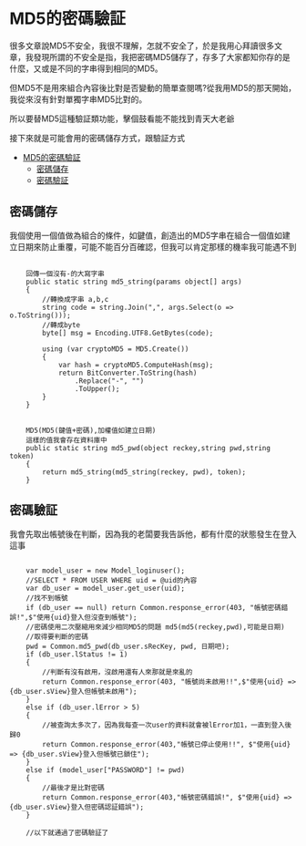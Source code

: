 # MD5的密碼驗証

很多文章說MD5不安全，我很不理解，怎就不安全了，於是我用心拜讀很多文章，我發現所謂的不安全是指，我把密碼MD5儲存了，存多了大家都知你存的是什麼，又或是不同的字串得到相同的MD5。

但MD5不是用來組合內容後比對是否變動的簡單查閱嗎?從我用MD5的那天開始，我從來沒有針對單獨字串MD5比對的。

所以要替MD5這種驗証類功能，擊個鼓看能不能找到青天大老爺

接下來就是可能會用的密碼儲存方式，跟驗証方式

- [MD5的密碼驗証](#md5的密碼驗証)
  - [密碼儲存](#密碼儲存)
  - [密碼驗証](#密碼驗証)

## 密碼儲存

我個使用一個值做為組合的條件，如鍵值，創造出的MD5字串在組合一個值如建立日期來防止重覆，可能不能百分百確認，但我可以肯定那樣的機率我可能遇不到

``` 字串合並

    回傳一個沒有-的大寫字串
    public static string md5_string(params object[] args)
    {
        //轉換成字串 a,b,c
        string code = string.Join(",", args.Select(o => o.ToString()));
        //轉成byte
        byte[] msg = Encoding.UTF8.GetBytes(code);

        using (var cryptoMD5 = MD5.Create())
        {
            var hash = cryptoMD5.ComputeHash(msg);
            return BitConverter.ToString(hash)
                .Replace("-", "")
                .ToUpper();
        }
    }
```

``` 密碼組合

    MD5(MD5(鍵值+密碼),加權值如建立日期)
    這樣的值我會存在資料庫中
    public static string md5_pwd(object reckey,string pwd,string token)
    {
        return md5_string(md5_string(reckey, pwd), token);
    }
```

## 密碼驗証

我會先取出帳號後在判斷，因為我的老闆要我告訴他，都有什麼的狀態發生在登入這事

``` 驗証

    var model_user = new Model_loginuser();
    //SELECT * FROM USER WHERE uid = @uid的內容
    var db_user = model_user.get_user(uid);
    //找不到帳號
    if (db_user == null) return Common.response_error(403, "帳號密碼錯誤!",$"使用{uid}登入但沒查到帳號");
    //密碼使用二次壓縮用來減少相同MD5的問題 md5(md5(reckey,pwd),可能是日期)
    //取得要判斷的密碼
    pwd = Common.md5_pwd(db_user.sRecKey, pwd, 日期吧);
    if (db_user.lStatus != 1)
    {
        //判斷有沒有啟用，沒啟用還有人來那就是來亂的
        return Common.response_error(403, "帳號尚未啟用!!",$"使用{uid} => {db_user.sView}登入但帳號未啟用");
    }
    else if (db_user.lError > 5)
    {
        //被查詢太多次了，因為我每查一次user的資料就會被lError加1，一直到登入後歸0
        return Common.response_error(403,"帳號已停止使用!!", $"使用{uid} => {db_user.sView}登入但帳號已鎖住");
    }
    else if (model_user["PASSWORD"] != pwd)
    {
        //最後才是比對密碼
        return Common.response_error(403,"帳號密碼錯誤!", $"使用{uid} => {db_user.sView}登入但密碼認証錯誤");
    }

    //以下就通過了密碼驗証了

```
